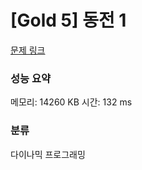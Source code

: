 
# [Gold 5] 동전 1 

[문제 링크](https://www.acmicpc.net/problem/2293)
### 성능 요약

<p>메모리: 14260 KB 시간: 132 ms </p>

### 분류
다이나믹 프로그래밍
